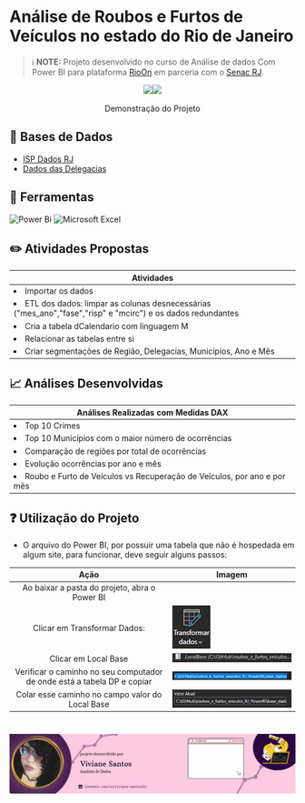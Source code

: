 # Análise de Roubos e Furtos de Veículos no estado do Rio de Janeiro

> ℹ️ **NOTE:** Projeto desenvolvido no curso de Análise de dados Com Power BI para plataforma [RioOn](https://rioon.rio.br/) em parceria com o [Senac RJ](https://www.rj.senac.br/).

<div align="center">
  <img width = "50%" src="./imagens/GIF Página 1.gif"><img width = "50%" src="./imagens/GIF Página 2.gif">
</div>
<p align="center">
    Demonstração do Projeto
</p>

## 📂 Bases de Dados

- [ISP Dados RJ](https://www.ispdados.rj.gov.br/Arquivos/BaseDPEvolucaoMensalCisp.csv)
- [Dados das Delegacias](https://github.com/vivianebatista92/roubos_e_furtos_veiculos_RJ_PowerBI/blob/main/base_dados/DP.csv)

## 🔧 Ferramentas

![Power Bi](https://img.shields.io/badge/power_bi-F2C811?style=for-the-badge&logo=powerbi&logoColor=black) ![Microsoft Excel](https://img.shields.io/badge/Microsoft_Excel-217346?style=for-the-badge&logo=microsoft-excel&logoColor=white)

## ✏️ Atividades Propostas

|   **Atividades** |
| ------------------------------------------------------------------------------------------------------------------------------------------------------------------------------------------------------------------------------------------------------------------------------ |
| <li> Importar os dados </li> |
 | <li> ETL dos dados: limpar as colunas desnecessárias ("mes_ano","fase","risp" e "mcirc") e os dados redundantes </li>|
 | <li> Cria a tabela dCalendario com linguagem M </li>|
 | <li> Relacionar as tabelas entre si </li>|
 | <li> Criar segmentações de Região, Delegacias, Municípios, Ano e Mês </li>|

 ## 📈 Análises Desenvolvidas

|   **Análises Realizadas com Medidas DAX** |
| ------------------------------------------------------------------------------------------------------------------------------------------------------------------------------------------------------------------------------------------------------------------------------ |
| <li> Top 10 Crimes </li> |
 | <li> Top 10 Municípios com o maior número de ocorrências </li>|
 | <li> Comparação de regiões por total de ocorrências </li>|
 | <li> Evolução ocorrências por ano e mês </li>|
 | <li> Roubo e Furto de Veículos vs Recuperação de Veículos, por ano e por mês </li>|

 ## ❓ Utilização do Projeto

- O arquivo do Power BI, por possuir uma tabela que não é hospedada em algum site, para funcionar, deve seguir alguns passos:

|   Ação   | Imagem                                                                                                                                                                                                                                                                         |
| :------: | ------------------------------------------------------------------------------------------------------------------------------------------------------------------------------------------------------------------------------------------------------------------------------ |
|  Ao baixar a pasta do projeto, abra o Power BI    |
|  Clicar em Transformar Dados:  | <img src="./imagens/instruções/transformar_dados.png"> |
| Clicar em Local Base | <img src="./imagens/instruções/local_base_parametro.png">|
| Verificar o caminho no seu computador de onde está a tabela DP e copiar | <img src="./imagens/instruções/caminho.png"> |
| Colar esse caminho no campo valor do Local Base | <img src="./imagens/instruções/local_base_valor.png"> |

#

<p align="center">
<img 
    src="imagens/projetos_banner.gif"
    >

